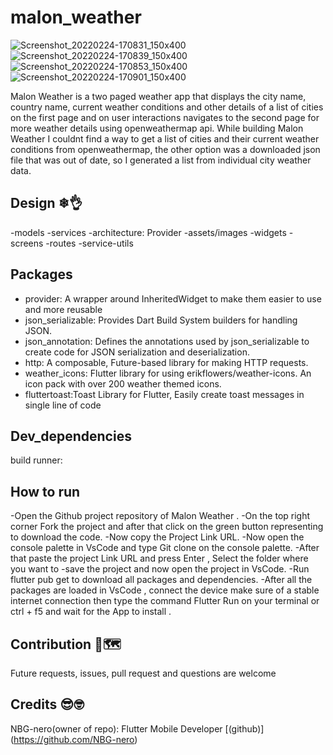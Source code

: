 # malon_weather

<p>

  
![Screenshot_20220224-170831_150x400](https://user-images.githubusercontent.com/75075446/155588151-5e1ebf30-bdd9-43cb-bff7-33613d5a85cf.png)
![Screenshot_20220224-170839_150x400](https://user-images.githubusercontent.com/75075446/155588177-806ec2ed-6b09-4e7b-b433-a038025cde8e.png)
![Screenshot_20220224-170853_150x400](https://user-images.githubusercontent.com/75075446/155588211-69c5b294-df63-492b-a189-4fa640fe40ce.png)
![Screenshot_20220224-170901_150x400](https://user-images.githubusercontent.com/75075446/155588228-fa5f01e3-c20d-4c4a-853e-930245bc10f7.png)





</p>

Malon Weather is a two paged weather app that displays the city name, country name, current weather conditions and other details of a list of cities on the first page and on user interactions navigates to the second page for more weather details using openweathermap api. While building Malon Weather I couldnt find a way to get a list of cities and their current weather conditions from openweathermap, the other option was a downloaded json file that was out of date, so I generated a list from individual city weather data.

## Design ❄👌

-models
-services
-architecture: Provider
-assets/images
-widgets
-screens
-routes
-service-utils

## Packages

- provider: A wrapper around InheritedWidget to make them easier to use and more reusable
- json_serializable: Provides Dart Build System builders for handling JSON.
- json_annotation: Defines the annotations used by json_serializable to create code for JSON serialization and deserialization.
- http: A composable, Future-based library for making HTTP requests.
- weather_icons: Flutter library for using erikflowers/weather-icons. An icon pack with over 200 weather themed icons.
- fluttertoast:Toast Library for Flutter, Easily create toast messages in single line of code

## Dev_dependencies

build runner:

## How to run

-Open the Github project repository of Malon Weather .
-On the top right corner Fork the project and after that click on the green button representing to download the code.
-Now copy the Project Link URL.
-Now open the console palette in VsCode and type Git clone on the console palette.
-After that paste the project Link URL and press Enter , Select the folder where you want to -save the project and now open the project in VsCode.
-Run flutter pub get to download all packages and dependencies.
-After all the packages are loaded in VsCode , connect the device make sure of a stable internet connection then type the command Flutter Run on your terminal or ctrl + f5 and wait for the App to install .

## Contribution 🍕🗺

Future requests, issues, pull request and questions are welcome

## Credits 😎🤓

NBG-nero(owner of repo): Flutter Mobile Developer [(github)]
(https://github.com/NBG-nero)
